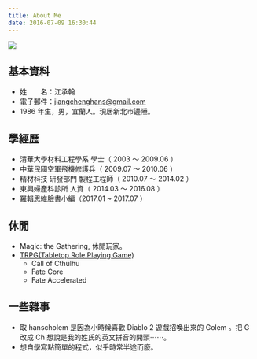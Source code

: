 ```yaml
---
title: About Me
date: 2016-07-09 16:30:44
---
```


![](https://c4.staticflickr.com/9/8266/29893763371_2c6b664b5c_q.jpg)

## 基本資料

- 姓　　名：江承翰
- 電子郵件：jiangchenghans@gmail.com
- 1986 年生，男，宜蘭人。現居新北市邊陲。

## 學經歷

- 清華大學材料工程學系 學士（ 2003 ～ 2009.06 ）
- 中華民國空軍飛機修護兵（ 2009.07 ～ 2010.06 ）
- 精材科技 研發部門 製程工程師（ 2010.07 ～ 2014.02 ）
- 東興婦產科診所 人資（ 2014.03 ～ 2016.08 ）
- 羅輯思維臉書小編（2017.01 ~ 2017.07 ）

## 休閒

- Magic: the Gathering, 休閒玩家。
- [TRPG(Tabletop Role Playing Game)](https://en.wikipedia.org/wiki/Tabletop_role-playing_game)
    - Call of Cthulhu
    - Fate Core
    - Fate Accelerated

## 一些雜事

- 取 hanscholem 是因為小時候喜歡 Diablo 2 遊戲招喚出來的 Golem 。把 G 改成 Ch 想說是我的姓氏的英文拼音的開頭⋯⋯。
- 想自學寫點簡單的程式，似乎時常半途而廢。
